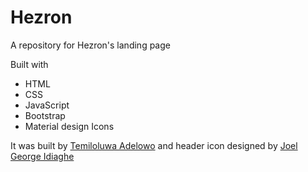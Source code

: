 # Hezron
A repository for Hezron's landing page

Built with

- HTML
- CSS
- JavaScript
- Bootstrap
- Material design Icons

It was built by [Temiloluwa Adelowo](https://twitter.com/adetemi03) and header icon designed by [Joel George Idiaghe](https://github.com/george-hub331)
